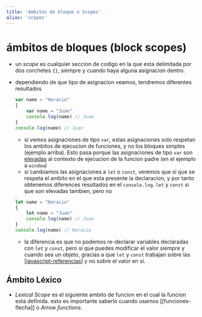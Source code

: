 ```yaml
---
title: 'Ambitos de bloque o Scopes'
alias: 'scopes'
---
```


# ámbitos de bloques (block scopes)

- un *scope* es cualquier seccion de codigo en la que esta delimitada por dos corchetes `{}`, siempre y cuando haya alguna asignacion dentro.
- dependiendo de que tipo de asignacion veamos, tendremos diferentes resultados
  
  ```js
  var name = "Horacio"
  { 
      var name = "Juan"
      console.log(name) // Juan
  }
  console.log(name) // Juan
  ```

  - si vemos asignaciones de tipo `var`, estas asignaciones solo respetan los ambitos de ejecucion de funciones, y no los bloques simples (ejemplo arriba). Esto pasa porque las asignaciones de tipo `var` son [elevadas](javascript-hoisting.md) al contexto de ejecucion de la funcion padre (en el ejemplo a `window`)
  - si cambiamos las asignaciones a `let` o `const`, veremos que si que se respeta el ambito en el que esta presente la declaracion, y por tanto obtenemos diferences resultados en el `console.log`. `let` y `const` si que son elevadas tambien, pero no 
  
  ```js
  let name = "Horacio"
  {
      let name = "Juan"
      console.log(name) // Juan
  }
  console.log(name) // Horacio
  ```

  - la diferencia es que no podemos re-declarar variables declaradas con `let` y `const`, pero si que puedes modificar el valor siempre y cuando sea un objeto, gracias a que `let` y `const` trabajan sobre las [[javascript-referencias]] y no sobre el valor en si.

## Ámbito Léxico

- *Lexical Scope* es el siguiente ambito de funcion en el cual la funcion esta definida. esto es importante saberlo cuando usamos [[funciones-flecha]] o *Arrow functions*.



[//begin]: # "Autogenerated link references for markdown compatibility"
[javascript-referencias]: javascript-referencias "Referencias en JavaScript"
[//end]: # "Autogenerated link references"